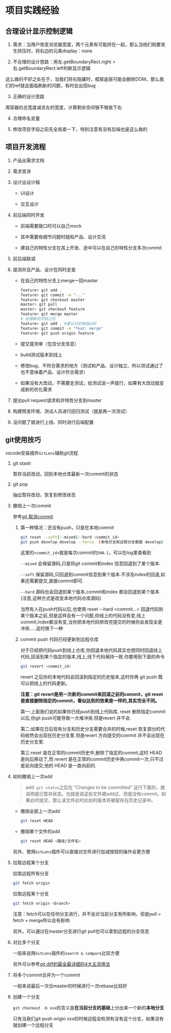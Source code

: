 # 项目实践经验

## 合理设计显示控制逻辑

1. 需求：当用户改变浏览器宽度，两个元素有可能挤在一起，那么当他们刚要发生挤压时，将右边的元素display：none

2. 不合理的设计思路：用左.getBoundaryRect.right > 右.getBoundaryRect.left判断显示逻辑

这么做的不好之处在于，当我们将右隐藏时，框架底层可能会删除DOM，那么我们的ref就会面临刷新的问题，有时会出现bug

3. 正确的设计思路

用容器的总宽度减去左的宽度，计算剩余空间够不够放下右

4. 合理命名变量

5. 修改项目字段之前先全局查一下，特别注意有没有后端也是这么做的

## 项目开发流程

1. 产品出需求文档

2. 需求宣讲

3. 设计出设计稿

    - UI设计

    - 交互设计

4. 前后端同时开发

    - 前端需要接口时可以自己mock

    - 其中需要有细节问题时就和产品、设计交流

    - 建自己的特性分支在其上开发、途中可以在自己的特性分支多次commit

5. 前后端联调

6. 提测并且产品、设计在同时走查

    - 在自己的特性分支上merge一回master

        ```bash
        feature> git add .
        feature> git commit -m "..."
        feature> git checkout master
        master> git pull
        master> git checkout feature
        feature> git merge master
        # 处理新的冲突之后
        feature> git add . #建议分别单独add
        feature> git commit -m "feat: merge"
        feature> git push origin feature
        ```

    - 提交提测单（包含分支信息）

    - build测试版本到线上

    - 修改bug、不符合需求的地方（测试和产品、设计独立、所以测试通过了也不意味着产品、设计符合需求）

    - 如果没有大改动，不需要走测试，给测试说一声就行，如果有大改动就变成新的优化需求

7. 提出pull request请求和并特性分支到master

8. 构建预发环境、测试人员进行回归测试（就是再一次测试）

9. 没问题了就进行上线、同时进行后端配置

## git使用技巧

vscode安装插件`GitLens`辅助git流程

1. git stash

    暂存当前改动，回到本地仓库最新一次commit的状态

2. git pop

    抽出暂存改动，恢复到修改状态

3. 撤销上一次commit

    参考[git 取消commit](https://www.cnblogs.com/lyy-2016/p/6509707.html)

    1. 第一种情况：还没有push，只是在本地commit

        ```bash
        git reset --soft|--mixed|--hard <commit_id>
        git push develop develop --force  (本地分支和远程分支都是 develop)  
        ```

        这里的`<commit_id>`就是每次commit的`SHA-1`，可以在log里查看到

        `--mixed`    会保留源码,只是将git commit和index 信息回退到了某个版本.

        `--soft`   保留源码,只回退到commit信息到某个版本.不涉及index的回退,如果还需要提交,直接commit即可.

        `--hard`    源码也会回退到某个版本,commit和index 都会回退到某个版本.(注意,这种方式是改变本地代码仓库源码)

        当然有人在push代码以后,也使用 reset --hard <commit...> 回退代码到某个版本之前,但是这样会有一个问题,你线上的代码没有变,线上commit,index都没有变,当你把本地代码修改完提交的时候你会发现全是冲突.....这时换下一种

    2. commit push 代码已经更新到远程仓库

        对于已经把代码push到线上仓库,你回退本地代码其实也想同时回退线上代码,回滚到某个指定的版本,线上,线下代码保持一致.你要用到下面的命令

        ```bash
        git revert <commit_id>
        ```

        revert 之后你的本地代码会回滚到指定的历史版本,这时你再 git push 既可以把线上的代码更新。

        **注意：git revert是用一次新的commit来回滚之前的commit，git reset是直接删除指定的commit，看似达到的效果是一样的,其实完全不同。**

        第一:上面我们说的如果你已经push到线上代码库, reset 删除指定commit以后,你git push可能导致一大堆冲突.但是revert 并不会.

        第二:如果在日后现有分支和历史分支需要合并的时候,reset 恢复部分的代码依然会出现在历史分支里.但是revert 方向提交的commit 并不会出现在历史分支里.

        第三:reset 是在正常的commit历史中,删除了指定的commit,这时 HEAD 是向后移动了,而 revert 是在正常的commit历史中再commit一次,只不过是反向提交,他的 HEAD 是一直向前的.


4. 如何撤销上一次add

    > add: `git status`之后在 “Changes to be committed” 这行下面的，就说明是已暂存状态。也就是说这些文件被add过，但是没有commit。如果此时提交，那么该文件此时此刻的版本将被留存在历史记录中。

    - 撤销全部上一次add

        ```bash
        git reset HEAD
        ```

    - 撤销某个文件的add

        ```bash
        git reset HEAD <路径/文件名>
        ```

    另外、使用`GitLens`插件可以直接对文件进行加减按钮的操作会更方便

5. 拉取远程某个分支

    拉取远程所有分支

    ```bash
    git fetch origin
    ```

    拉取远程某个分支

    ```bash
    git fetch origin <branch>
    ```

    注意：fetch可以在任何分支进行，并不会对当前分支有所影响，但是pull = fetch + merge所以会有影响

    另外，可以通过在master分支进行git pull也可以拿到远程的分支信息

6. 对比多个分支

    一般来说用`GitLens`插件的`search & compare`比较方便

    另外可以参考[git diff的最全最详细的4大主流用法](https://blog.csdn.net/wq6ylg08/article/details/88798254)


7. 将多个commit合并为一个commit

    一般来说最后一次合master的时候进行一次rebase比较好

8. 创建一个分支

    `git checkout -b xxx`的含义是**在当前分支的基础**上分出来一个新的**本地分支**

    只有当我们git push origin xxx的时候远程会检测有没有这个分支，如果没有就创建一个远程分支



